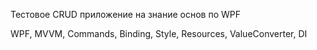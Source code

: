 Тестовое CRUD приложение на знание основ по WPF

WPF, MVVM, Commands, Binding, Style, Resources, ValueConverter, DI
